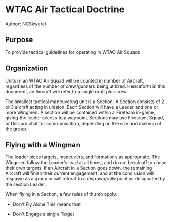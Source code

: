 # WTAC Air Tactical Doctrine
Author: NCSkwerel

## Purpose
To provide tactical guidelines for operating in WTAC Air Squads

## Organization
Units in an WTAC Air Squad will be counted in number of Aircraft, regardless of the number of crew/gunners being utilized. Henceforth in this document, an Aircraft will refer to a single craft plus crew.

The smallest tactical maneuvering unit is a Section. A Section consists of 2 or 3 aicraft acting in unision. Each Section will have a Leader and one or more Wingmen. A section will be contained within a Fireteam in-game, giving the leader access to a waypoint. Sections may use Fireteam, Squad, or Discord chat for communication, depending on the size and makeup of the group.

## Flying with a Wingman
The leader picks targets, maneuvers, and formations as appropriate. The Wingmen follow the Leader's lead at all times, and do not break off to chase their own targets. If an Aircraft in a Section goes down, the remaining Aircraft will finish their current engagement, and at the conclusion will respawn as a group or will retreat to a respawn/rally point as designated by the section Leader.

When flying in a Section, a few rules of thumb apply:

- Don't Fly Alone
This means that

- Don't Engage a single Target
